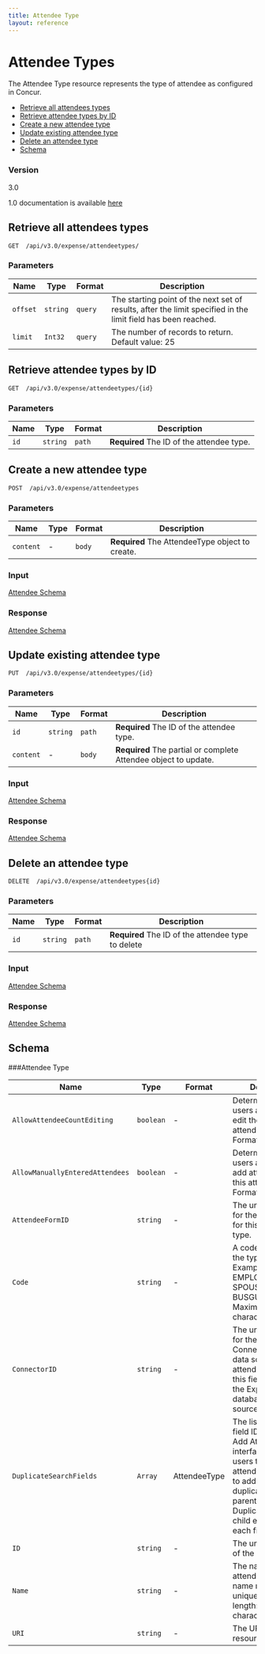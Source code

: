 ```yaml
---
title: Attendee Type
layout: reference
---
```



# Attendee Types

The Attendee Type resource represents the type of attendee as configured in Concur.

* [Retrieve all attendees types](#get)
* [Retrieve attendee types by ID](#getID)
* [Create a new attendee type](#post)
* [Update existing attendee type](#put)
* [Delete an attendee type](#delete)
* [Schema](#schema)

### Version
3.0

1.0 documentation is available [here](/api-reference-deprecated/version-one/attendee-types/attendee-type-resource.html)

## <a name="get"></a>Retrieve all attendees types

    GET  /api/v3.0/expense/attendeetypes/

        
### Parameters

Name | Type | Format | Description
-----|------|--------|------------			
`offset`	|	``string``	|	`query`	|	The starting point of the next set of results, after the limit specified in the limit field has been reached.
`limit`	|	`Int32`	|	`query`	|	The number of records to return. Default value: 25



## <a name="getID"></a>Retrieve attendee types by ID

    GET  /api/v3.0/expense/attendeetypes/{id}


### Parameters

Name | Type | Format | Description
-----|------|--------|------------
`id`|`string`|`path`|**Required** The ID of the attendee type.



## <a name="post"></a>Create a new attendee type

    POST  /api/v3.0/expense/attendeetypes


### Parameters

Name | Type | Format | Description
-----|------|--------|------------
`content`|-|`body`|**Required** The AttendeeType object to create.


### Input

[Attendee Schema](#schema)

### Response

[Attendee Schema](#schema)


## <a name="put"></a>Update existing attendee type

    PUT  /api/v3.0/expense/attendeetypes/{id}


### Parameters

Name | Type | Format | Description
-----|------|--------|------------
`id`|`string`|`path`|**Required** The ID of the attendee type.
`content`|-|`body`|**Required** The partial or complete Attendee object to update.

### Input

[Attendee Schema](#schema)

### Response

[Attendee Schema](#schema)


## <a name="delete"></a>Delete an attendee type

    DELETE  /api/v3.0/expense/attendeetypes{id}

### Parameters

Name | Type | Format | Description
-----|------|--------|------------
`id`|`string`|`path`|**Required** The ID of the attendee type to delete


### Input
[Attendee Schema](#schema)

### Response
[Attendee Schema](#schema)



## <a name="schema"></a>Schema


###<a name="attendeetype"></a>Attendee Type

Name | Type | Format | Description
-----|------|--------|------------
`AllowAttendeeCountEditing`	|	`boolean`	|	-	|	Determines whether users are allowed to edit the count for this attendee type. Format: true or false
`AllowManuallyEnteredAttendees`	|	`boolean`	|	-	|	Determines whether users are allowed to add attendees for this attendee type. Format: true or false
`AttendeeFormID`	|	`string`	|	-	|	The unique identifier for the attendee form for this attendee type.
`Code`	|	`string`	|	-	|	A code that indicates the type of attendee. Examples: EMPLOYEE, SPOUSE, BUSGUEST. Maximum length: 40 characters
`ConnectorID`	|	`string`	|	-	|	The unique identifier for the Application Connector that is the data source for this attendee type. When this field is empty, the Expense database is the data source.
`DuplicateSearchFields`	|	`Array`	|	AttendeeType	|	The list of Attendee field IDs used by the Add Attendee user interface to alert users that the attendee they want to add is a possible duplicate. This parent element has a DuplicateSearchField child element for each field ID.
`ID`	|	`string`	|	-	|	The unique identifier of the resource.
`Name`	|	`string`	|	-	|	The name for the attendee type. This name must be unique. Maximum length: 40 characters
`URI`	|	`string`	|	-	|	The URI to the resource.

